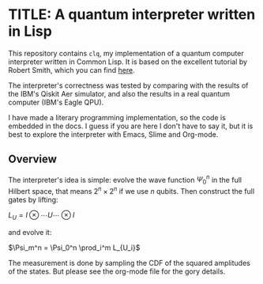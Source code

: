 # TITLE: A quantum interpreter written in Lisp

This repository contains `clq`, my implementation of a quantum computer
interpreter written in Common Lisp. It is based on the excellent tutorial
by Robert Smith, which you can find [here](https://www.stylewarning.com/posts/quantum-interpreter/).

The interpreter's correctness was tested by comparing with the results of the
IBM's Qiskit Aer simulator, and also the results in a real quantum computer
(IBM's Eagle QPU).

I have made a literary programming implementation, so the code is embedded in the docs.
I guess if you are here I don't have to say it, but it is best to explore the
interpreter with Emacs, Slime and Org-mode.

## Overview

The interpreter's idea is simple: evolve the wave function $\Psi_0^n$ in the full
Hilbert space, that means $2^n \times 2^n$ if we use $n$ qubits. Then construct
the full gates by lifting:

$L_U = I \otimes \cdots U \cdots \otimes I$

and evolve it:

$\Psi_m^n = \Psi_0^n \prod_i^m L_{U_i}$

The measurement is done by sampling the CDF of the squared amplitudes of the states.
But please see the org-mode file for the gory details.
